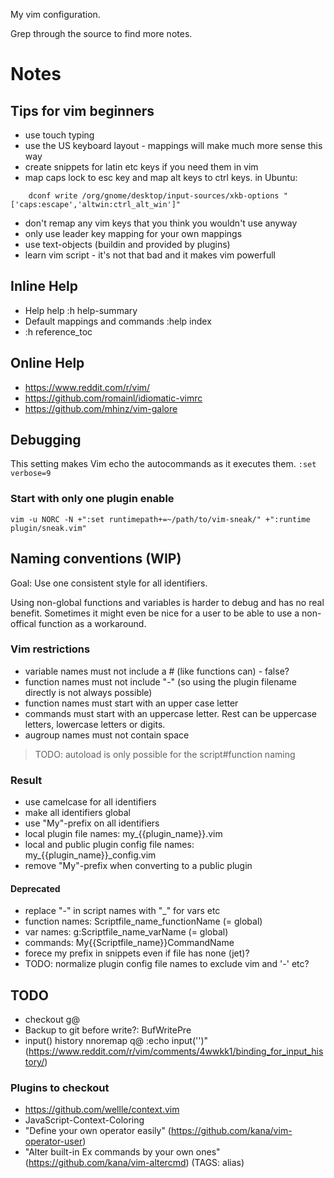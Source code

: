 My vim configuration.

Grep through the source to find more notes.

# Notes

## Tips for vim beginners

* use touch typing
* use the US keyboard layout - mappings will make much more sense this way
* create snippets for latin etc keys if you need them in vim
* map caps lock to esc key and map alt keys to ctrl keys. in Ubuntu:

```shell
    dconf write /org/gnome/desktop/input-sources/xkb-options "['caps:escape','altwin:ctrl_alt_win']"
```

* don't remap any vim keys that you think you wouldn't use anyway
* only use leader key mapping for your own mappings
* use text-objects (buildin and provided by plugins)
* learn vim script - it's not that bad and it makes vim powerfull

## Inline Help

* Help help :h help-summary
* Default mappings and commands :help index
* :h reference_toc

## Online Help

* https://www.reddit.com/r/vim/
* https://github.com/romainl/idiomatic-vimrc
* https://github.com/mhinz/vim-galore

## Debugging

This setting makes Vim echo the autocommands as it executes them.
`:set verbose=9`


### Start with only one plugin enable
`vim -u NORC -N +":set runtimepath+=~/path/to/vim-sneak/" +":runtime plugin/sneak.vim"`

## Naming conventions (WIP)

Goal: Use one consistent style for all identifiers.

Using non-global functions and variables is harder to debug and has no real
benefit. Sometimes it might even be nice for a user to be able to use a
non-offical function as a workaround.

### Vim restrictions

* variable names must not include a # (like functions can) - false?
* function names must not include "-" (so using the plugin filename directly is
  not always possible)
* function names must start with an upper case letter
* commands must start with an uppercase letter. Rest can be uppercase letters,
  lowercase letters or digits.
* augroup names must not contain space
> TODO: autoload is only possible for the script#function naming

### Result

* use camelcase for all identifiers
* make all identifiers global
* use "My"-prefix on all identifiers
* local plugin file names: my\_{{plugin_name}}.vim
* local and public plugin config file names: my\_{{plugin_name}}\_config.vim
* remove "My"-prefix when converting to a public plugin

#### Deprecated

* replace "-" in script names with "\_" for vars etc
* function names: Scriptfile_name_functionName (= global)
* var names: g:Scriptfile_name_varName (= global)
* commands: My{{Scriptfile_name}}CommandName
* forece my prefix in snippets even if file has none (jet)?
* TODO: normalize plugin config file names to exclude vim and '-' etc?

## TODO

* checkout g@
* Backup to git before write?: BufWritePre
* input() history nnoremap q@ :echo input('')<CR><C-F>"
  (https://www.reddit.com/r/vim/comments/4wwkk1/binding_for_input_history/)

### Plugins to checkout

* https://github.com/wellle/context.vim
* JavaScript-Context-Coloring
* "Define your own operator easily" (https://github.com/kana/vim-operator-user)
* "Alter built-in Ex commands by your own ones"
  (https://github.com/kana/vim-altercmd) (TAGS: alias)

